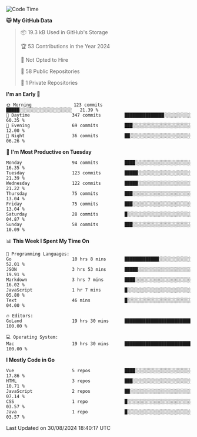 <!--START_SECTION:waka-->
![Code Time](http://img.shields.io/badge/Code%20Time-1%2C238%20hrs%2028%20mins-blue)

**🐱 My GitHub Data** 

> 📦 19.3 kB Used in GitHub's Storage 
 > 
> 🏆 53 Contributions in the Year 2024
 > 
> 🚫 Not Opted to Hire
 > 
> 📜 58 Public Repositories 
 > 
> 🔑 1 Private Repositories 
 > 
**I'm an Early 🐤** 

```text
🌞 Morning                123 commits         █████░░░░░░░░░░░░░░░░░░░░   21.39 % 
🌆 Daytime                347 commits         ███████████████░░░░░░░░░░   60.35 % 
🌃 Evening                69 commits          ███░░░░░░░░░░░░░░░░░░░░░░   12.00 % 
🌙 Night                  36 commits          ██░░░░░░░░░░░░░░░░░░░░░░░   06.26 % 
```
📅 **I'm Most Productive on Tuesday** 

```text
Monday                   94 commits          ████░░░░░░░░░░░░░░░░░░░░░   16.35 % 
Tuesday                  123 commits         █████░░░░░░░░░░░░░░░░░░░░   21.39 % 
Wednesday                122 commits         █████░░░░░░░░░░░░░░░░░░░░   21.22 % 
Thursday                 75 commits          ███░░░░░░░░░░░░░░░░░░░░░░   13.04 % 
Friday                   75 commits          ███░░░░░░░░░░░░░░░░░░░░░░   13.04 % 
Saturday                 28 commits          █░░░░░░░░░░░░░░░░░░░░░░░░   04.87 % 
Sunday                   58 commits          ███░░░░░░░░░░░░░░░░░░░░░░   10.09 % 
```


📊 **This Week I Spent My Time On** 

```text
💬 Programming Languages: 
Go                       10 hrs 8 mins       █████████████░░░░░░░░░░░░   52.01 % 
JSON                     3 hrs 53 mins       █████░░░░░░░░░░░░░░░░░░░░   19.91 % 
Markdown                 3 hrs 7 mins        ████░░░░░░░░░░░░░░░░░░░░░   16.02 % 
JavaScript               1 hr 7 mins         █░░░░░░░░░░░░░░░░░░░░░░░░   05.80 % 
Text                     46 mins             █░░░░░░░░░░░░░░░░░░░░░░░░   04.00 % 

🔥 Editors: 
GoLand                   19 hrs 30 mins      █████████████████████████   100.00 % 

💻 Operating System: 
Mac                      19 hrs 30 mins      █████████████████████████   100.00 % 
```

**I Mostly Code in Go** 

```text
Vue                      5 repos             ████░░░░░░░░░░░░░░░░░░░░░   17.86 % 
HTML                     3 repos             ███░░░░░░░░░░░░░░░░░░░░░░   10.71 % 
JavaScript               2 repos             ██░░░░░░░░░░░░░░░░░░░░░░░   07.14 % 
CSS                      1 repo              █░░░░░░░░░░░░░░░░░░░░░░░░   03.57 % 
Java                     1 repo              █░░░░░░░░░░░░░░░░░░░░░░░░   03.57 % 
```




 Last Updated on 30/08/2024 18:40:17 UTC
<!--END_SECTION:waka-->
